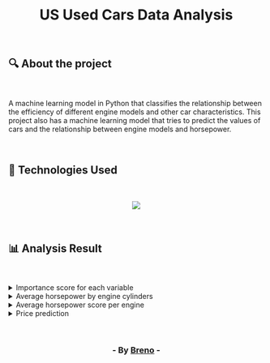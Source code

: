 <h1 align = "center"> US Used Cars Data Analysis </h1><br>

<h2> &#128269; About the project </h2><br>

<p>A machine learning model in Python that classifies the relationship between the efficiency of different engine models and other car characteristics. This project also has a machine learning model that tries to predict the values of cars and the relationship between engine models and horsepower.</p><br>

<h2> &#128302; Technologies Used </h2><br>

<p align="center">
  <a href="https://skillicons.dev">
    <img src="https://skillicons.dev/icons?i=py" />
  </a>
</p>

<br><h2> &#128202; Analysis Result </h2><br>

<details>
	<summary>Importance score for each variable</summary><br>
	<p>The variable importance score in the context of the random forest algorithm indicates the importance of each
	feature (variable) in predicting the target variable, which, in this case, is the price of the car. In other words, a variable 
	is considered important if removing it from the model results in worse predictions. The importance of the variable is calculated 
	for all trees in the forest and then the average is taken 5.</p><br>
	<img src="https://github.com/Brevex/US-Used-Cars-Data-Analysis/blob/54f75e2de4f55d668ba495bef7ac14ec4011e24b/readme%20images/feature%20importance.png">
</details>

<details>
	<summary>Average horsepower by engine cylinders</summary><br>
	<p>Data analysis showing the average horse power value of each engine model in the dataset</p><br>
	<img src="https://github.com/Brevex/US-Used-Cars-Data-Analysis/blob/54f75e2de4f55d668ba495bef7ac14ec4011e24b/readme%20images/horse%20power.png">
</details>

<details>
	<summary>Average horsepower score per engine</summary><br>
	<p>Machine learning model that attempts to establish a relationship between the engine model and the amount of power. The 
	model uses a random forest tree process to assign a score to each model.</p><br>
	<img src="https://github.com/Brevex/US-Used-Cars-Data-Analysis/blob/54f75e2de4f55d668ba495bef7ac14ec4011e24b/readme%20images/engines%20score.png">
</details>

<details>
	<summary>Price prediction</summary><br>
	<p>The scatterplot shows the result of a machine learning model that tries to predict the price of cars. As shown in the graph, only 
	a minority of the values deviate from those predicted by the prediction model, showing a good frequency of hits with approximate values.</p><br>
	<img src="https://github.com/Brevex/US-Used-Cars-Data-Analysis/blob/54f75e2de4f55d668ba495bef7ac14ec4011e24b/readme%20images/price%20prediction.png">
</details>


<br><h3 align = "center"> - By <a href = "https://www.linkedin.com/in/breno-barbosa-de-oliveira-810866275/" target = "_blank">Breno</a> - </h3>
